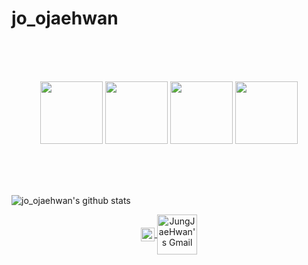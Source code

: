 # jo_ojaehwan

<br>
<br>
<br>
 <!-- Display img -->
<p align="center">
  <img src="https://media3.giphy.com/media/ln7z2eWriiQAllfVcn/200w.webp" width="100">
  <img src="https://i.giphy.com/media/LMt9638dO8dftAjtco/200.webp" width="100">
  <img src="https://i.giphy.com/media/KzJkzjggfGN5Py6nkT/200.webp" width="100">
  <img src="https://i.giphy.com/media/IdyAQJVN2kVPNUrojM/200.webp" width="100">
  <br>
  <br>
</p>
<br>
<br>

![jo_ojaehwan's github stats](https://github-readme-stats.vercel.app/api?username=JaeHwanJung95&show_icons=true&title_color=ffc857&icon_color=8ac926&text_color=daf7dc&bg_color=151515&hide=issues&count_private=true&include_all_commits=true)

<!-- Badge -->
<p align="center">
    <a href="https://www.instagram.com/jo_ojaehwan/">
    <img align="center" alt="JungJaeHwan's Instagram" width="22px" src="https://raw.githubusercontent.com/hussainweb/hussainweb/main/icons/instagram.png" />
    </a>
    <a href="mailto:mashimaro9512@gmail.com">
    <img align="center" alt="JungJaeHwan's Gmail" width="64px" src="https://img.shields.io/badge/Gmail-c14438?style=flat-square&logo=Gmail&logoColor=white&link=mailto:mashimaro9512@gmail.com">
    </a>
</p>
